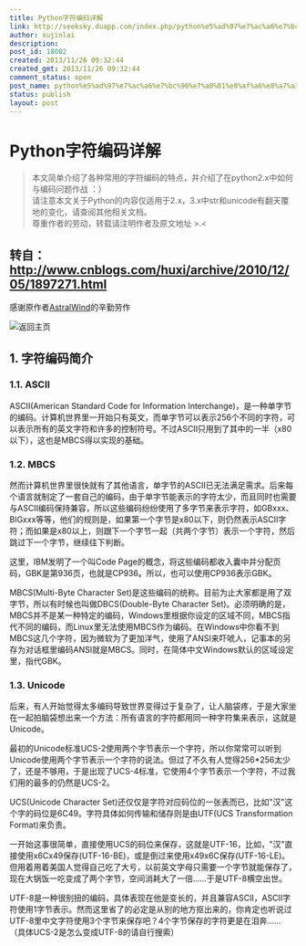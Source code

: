 ```yaml
---
title: Python字符编码详解
link: http://seeksky.duapp.com/index.php/python%e5%ad%97%e7%ac%a6%e7%bc%96%e7%a0%81%e8%af%a6%e8%a7%a3/
author: xujinlai
description: 
post_id: 18002
created: 2013/11/26 09:32:44
created_gmt: 2013/11/26 09:32:44
comment_status: open
post_name: python%e5%ad%97%e7%ac%a6%e7%bc%96%e7%a0%81%e8%af%a6%e8%a7%a3
status: publish
layout: post
---
```


<!--本文简单介绍了各种常用的字符编码的特点，并介绍了在python2.x中如何与编码问题作战 ：） 
<br /><br /><br />请注意本文关于Python的内容仅适用于2.x，3.x中str和unicode有翻天覆地的变化，请查阅其他相关文档。 
<br /><br /><br />尊重作者的劳动，转载请注明作者及原文地址 >.<-->

# Python字符编码详解

> 本文简单介绍了各种常用的字符编码的特点，并介绍了在python2.x中如何与编码问题作战 ：）   
请注意本文关于Python的内容仅适用于2.x，3.x中str和unicode有翻天覆地的变化，请查阅其他相关文档。   
尊重作者的劳动，转载请注明作者及原文地址 >.<

## 转自：http://www.cnblogs.com/huxi/archive/2010/12/05/1897271.html

感谢原作者[AstralWind](http://www.cnblogs.com/huxi/)的辛勤劳作

![返回主页](http://www.cnblogs.com/Skins/custom/images/logo.gif)

## 1\. 字符编码简介

### 1.1. ASCII

ASCII(American Standard Code for Information Interchange)，是一种单字节的编码。计算机世界里一开始只有英文，而单字节可以表示256个不同的字符，可以表示所有的英文字符和许多的控制符号。不过ASCII只用到了其中的一半（x80以下），这也是MBCS得以实现的基础。

### 1.2. MBCS

然而计算机世界里很快就有了其他语言，单字节的ASCII已无法满足需求。后来每个语言就制定了一套自己的编码，由于单字节能表示的字符太少，而且同时也需要与ASCII编码保持兼容，所以这些编码纷纷使用了多字节来表示字符，如GBxxx、BIGxxx等等，他们的规则是，如果第一个字节是x80以下，则仍然表示ASCII字符；而如果是x80以上，则跟下一个字节一起（共两个字节）表示一个字符，然后跳过下一个字节，继续往下判断。

这里，IBM发明了一个叫Code Page的概念，将这些编码都收入囊中并分配页码，GBK是第936页，也就是CP936。所以，也可以使用CP936表示GBK。

MBCS(Multi-Byte Character Set)是这些编码的统称。目前为止大家都是用了双字节，所以有时候也叫做DBCS(Double-Byte Character Set)。必须明确的是，MBCS并不是某一种特定的编码，Windows里根据你设定的区域不同，MBCS指代不同的编码，而Linux里无法使用MBCS作为编码。在Windows中你看不到MBCS这几个字符，因为微软为了更加洋气，使用了ANSI来吓唬人，记事本的另存为对话框里编码ANSI就是MBCS。同时，在简体中文Windows默认的区域设定里，指代GBK。

### 1.3. Unicode

后来，有人开始觉得太多编码导致世界变得过于复杂了，让人脑袋疼，于是大家坐在一起拍脑袋想出来一个方法：所有语言的字符都用同一种字符集来表示，这就是Unicode。

最初的Unicode标准UCS-2使用两个字节表示一个字符，所以你常常可以听到Unicode使用两个字节表示一个字符的说法。但过了不久有人觉得256*256太少了，还是不够用，于是出现了UCS-4标准，它使用4个字节表示一个字符，不过我们用的最多的仍然是UCS-2。

UCS(Unicode Character Set)还仅仅是字符对应码位的一张表而已，比如"汉"这个字的码位是6C49。字符具体如何传输和储存则是由UTF(UCS Transformation Format)来负责。

一开始这事很简单，直接使用UCS的码位来保存，这就是UTF-16，比如，"汉"直接使用x6Cx49保存(UTF-16-BE)，或是倒过来使用x49x6C保存(UTF-16-LE)。但用着用着美国人觉得自己吃了大亏，以前英文字母只需要一个字节就能保存了，现在大锅饭一吃变成了两个字节，空间消耗大了一倍……于是UTF-8横空出世。

UTF-8是一种很别扭的编码，具体表现在他是变长的，并且兼容ASCII，ASCII字符使用1字节表示。然而这里省了的必定是从别的地方抠出来的，你肯定也听说过UTF-8里中文字符使用3个字节来保存吧？4个字节保存的字符更是在泪奔……（具体UCS-2是怎么变成UTF-8的请自行搜索）